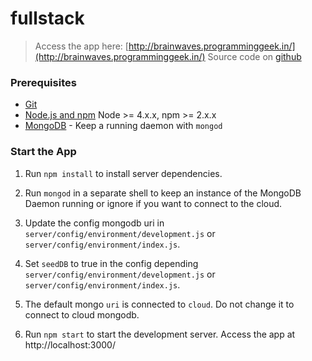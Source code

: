 # fullstack

> Access the app here: [http://brainwaves.programminggeek.in/](http://brainwaves.programminggeek.in/)
> Source code on [github](https://github.com/vikashvverma/fullstack)

### Prerequisites

- [Git](https://git-scm.com/)
- [Node.js and npm](nodejs.org) Node >= 4.x.x, npm >= 2.x.x
- [MongoDB](https://www.mongodb.org/) - Keep a running daemon with `mongod`




### Start the App

1. Run `npm install` to install server dependencies.

2. Run `mongod` in a separate shell to keep an instance of the MongoDB Daemon running or ignore if you want to connect to the cloud.

3. Update the config mongodb uri in `server/config/environment/development.js` or `server/config/environment/index.js`.

4. Set `seedDB` to true in the config depending  `server/config/environment/development.js` or `server/config/environment/index.js`.

5. The default mongo `uri` is connected to `cloud`. Do not change it to connect to cloud mongodb.

6. Run `npm start` to start the development server. Access the app at http://localhost:3000/


